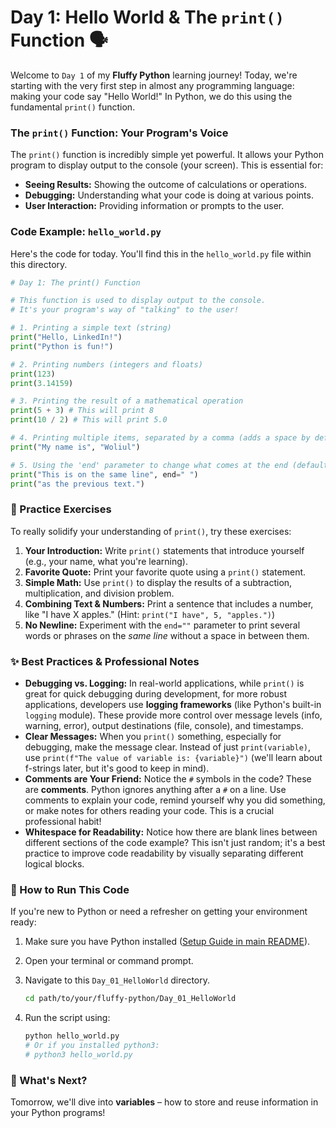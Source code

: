 # Day 1: Hello World & The `print()` Function 🗣️

Welcome to `Day 1` of my **Fluffy Python** learning journey! Today, we're starting with the very first step in almost any programming language: making your code say "Hello World!" In Python, we do this using the fundamental `print()` function.

### The `print()` Function: Your Program's Voice

The `print()` function is incredibly simple yet powerful. It allows your Python program to display output to the console (your screen). This is essential for:

* **Seeing Results:** Showing the outcome of calculations or operations.
* **Debugging:** Understanding what your code is doing at various points.
* **User Interaction:** Providing information or prompts to the user.

### Code Example: `hello_world.py`

Here's the code for today. You'll find this in the `hello_world.py` file within this directory.

```python
# Day 1: The print() Function

# This function is used to display output to the console.
# It's your program's way of "talking" to the user!

# 1. Printing a simple text (string)
print("Hello, LinkedIn!")
print("Python is fun!")

# 2. Printing numbers (integers and floats)
print(123)
print(3.14159)

# 3. Printing the result of a mathematical operation
print(5 + 3) # This will print 8
print(10 / 2) # This will print 5.0

# 4. Printing multiple items, separated by a comma (adds a space by default)
print("My name is", "Woliul")

# 5. Using the 'end' parameter to change what comes at the end (default is a newline)
print("This is on the same line", end=" ")
print("as the previous text.")
````

### 📝 Practice Exercises

To really solidify your understanding of `print()`, try these exercises:

1.  **Your Introduction:** Write `print()` statements that introduce yourself (e.g., your name, what you're learning).
2.  **Favorite Quote:** Print your favorite quote using a `print()` statement.
3.  **Simple Math:** Use `print()` to display the results of a subtraction, multiplication, and division problem.
4.  **Combining Text & Numbers:** Print a sentence that includes a number, like "I have X apples." (Hint: `print("I have", 5, "apples.")`)
5.  **No Newline:** Experiment with the `end=""` parameter to print several words or phrases on the *same line* without a space in between them.



### ✨ Best Practices & Professional Notes

  * **Debugging vs. Logging:** In real-world applications, while `print()` is great for quick debugging during development, for more robust applications, developers use **logging frameworks** (like Python's built-in `logging` module). These provide more control over message levels (info, warning, error), output destinations (file, console), and timestamps.
  * **Clear Messages:** When you `print()` something, especially for debugging, make the message clear. Instead of just `print(variable)`, use `print(f"The value of variable is: {variable}")` (we'll learn about f-strings later, but it's good to keep in mind).
  * **Comments are Your Friend:** Notice the `#` symbols in the code? These are **comments**. Python ignores anything after a `#` on a line. Use comments to explain your code, remind yourself why you did something, or make notes for others reading your code. This is a crucial professional habit\!
  * **Whitespace for Readability:** Notice how there are blank lines between different sections of the code example? This isn't just random; it's a best practice to improve code readability by visually separating different logical blocks.



### 🏃 How to Run This Code

If you're new to Python or need a refresher on getting your environment ready:

1.  Make sure you have Python installed ([Setup Guide in main README](../README.md#-getting-started-setting-up-your-python-environment)).
2.  Open your terminal or command prompt.
3.  Navigate to this `Day_01_HelloWorld` directory.

    ```bash
    cd path/to/your/fluffy-python/Day_01_HelloWorld
    ```
5.  Run the script using:
    ```bash
    python hello_world.py
    # Or if you installed python3:
    # python3 hello_world.py
    ```

### 🎯 What's Next?

Tomorrow, we'll dive into **variables** – how to store and reuse information in your Python programs!

